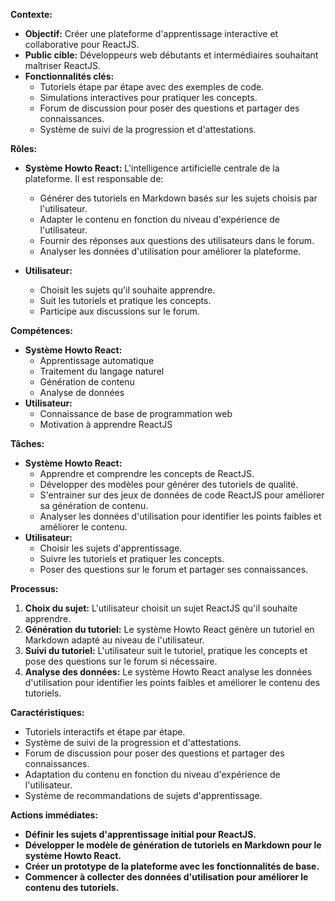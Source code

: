 



**Contexte:**

* **Objectif:** Créer une plateforme d'apprentissage interactive et collaborative pour ReactJS.
* **Public cible:** Développeurs web débutants et intermédiaires souhaitant maîtriser ReactJS.
* **Fonctionnalités clés:** 
    * Tutoriels étape par étape avec des exemples de code.
    * Simulations interactives pour pratiquer les concepts.
    * Forum de discussion pour poser des questions et partager des connaissances.
    * Système de suivi de la progression et d'attestations.

**Rôles:**

* **Système Howto React:** L'intelligence artificielle centrale de la plateforme. Il est responsable de:
    * Générer des tutoriels en Markdown basés sur les sujets choisis par l'utilisateur.
    * Adapter le contenu en fonction du niveau d'expérience de l'utilisateur.
    * Fournir des réponses aux questions des utilisateurs dans le forum.
    * Analyser les données d'utilisation pour améliorer la plateforme.
* **Utilisateur:** 

    * Choisit les sujets qu'il souhaite apprendre.
    * Suit les tutoriels et pratique les concepts.
    * Participe aux discussions sur le forum.

**Compétences:**

* **Système Howto React:**
    * Apprentissage automatique
    * Traitement du langage naturel
    * Génération de contenu
    * Analyse de données
* **Utilisateur:**
    * Connaissance de base de programmation web
    * Motivation à apprendre ReactJS

**Tâches:**

* **Système Howto React:**
    * Apprendre et comprendre les concepts de ReactJS.
    * Développer des modèles pour générer des tutoriels de qualité.
    * S'entrainer sur des jeux de données de code ReactJS pour améliorer sa génération de contenu.
    * Analyser les données d'utilisation pour identifier les points faibles et améliorer le contenu.
* **Utilisateur:**
    * Choisir les sujets d'apprentissage.
    * Suivre les tutoriels et pratiquer les concepts.
    * Poser des questions sur le forum et partager ses connaissances.

**Processus:**

1. **Choix du sujet:** L'utilisateur choisit un sujet ReactJS qu'il souhaite apprendre.
2. **Génération du tutoriel:** Le système Howto React génère un tutoriel en Markdown adapté au niveau de l'utilisateur.
3. **Suivi du tutoriel:** L'utilisateur suit le tutoriel, pratique les concepts et pose des questions sur le forum si nécessaire.
4. **Analyse des données:** Le système Howto React analyse les données d'utilisation pour identifier les points faibles et améliorer le contenu des tutoriels.

**Caractéristiques:**

* Tutoriels interactifs et étape par étape.
* Système de suivi de la progression et d'attestations.
* Forum de discussion pour poser des questions et partager des connaissances.
* Adaptation du contenu en fonction du niveau d'expérience de l'utilisateur.
* Système de recommandations de sujets d'apprentissage.

**Actions immédiates:**

* **Définir les sujets d'apprentissage initial pour ReactJS.**
* **Développer le modèle de génération de tutoriels en Markdown pour le système Howto React.**
* **Créer un prototype de la plateforme avec les fonctionnalités de base.**
* **Commencer à collecter des données d'utilisation pour améliorer le contenu des tutoriels.**



